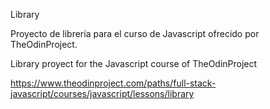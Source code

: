 Library

Proyecto de librería para el curso de Javascript ofrecido por TheOdinProject.

Library proyect for the Javascript course of TheOdinProject

https://www.theodinproject.com/paths/full-stack-javascript/courses/javascript/lessons/library
